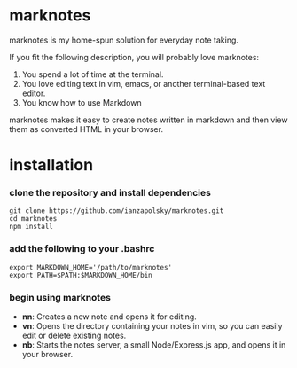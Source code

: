 # marknotes

marknotes is my home-spun solution for everyday note taking.

If you fit the following description, you will probably love marknotes:
  1. You spend a lot of time at the terminal.
  2. You love editing text in vim, emacs, or another terminal-based text editor.
  3. You know how to use Markdown

marknotes makes it easy to create notes written in markdown and then view them as converted HTML in your browser.

# installation

### clone the repository and install dependencies

```
git clone https://github.com/ianzapolsky/marknotes.git
cd marknotes
npm install
```

### add the following to your .bashrc

```
export MARKDOWN_HOME='/path/to/marknotes'
export PATH=$PATH:$MARKDOWN_HOME/bin
```

### begin using marknotes

- **nn**: Creates a new note and opens it for editing.
- **vn**: Opens the directory containing your notes in vim, so you can easily edit or delete existing notes.
- **nb**: Starts the notes server, a small Node/Express.js app, and opens it in your browser.



